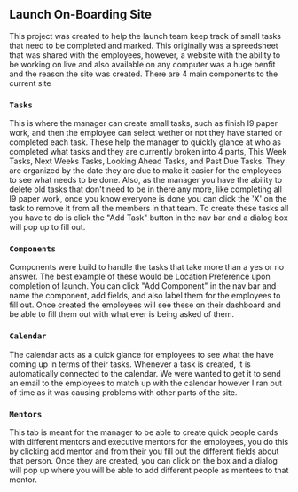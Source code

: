 ## Launch On-Boarding Site

This project was created to help the launch team keep track of small tasks that need to be completed and marked. This originally was a spreedsheet that was shared with the employees, however, a website with the ability to be working on live and also available on any computer was a huge benfit and the reason the site was created. There are 4 main components to the current site 

### `Tasks`

This is where the manager can create small tasks, such as finish I9 paper work, and then the employee can select wether or not they have started or completed each task. These help the manager to quickly glance at who as completed what tasks and they are currently broken into 4 parts, This Week Tasks, Next Weeks Tasks, Looking Ahead Tasks, and Past Due Tasks. They are organized by the date they are due to make it easier for the employees to see what needs to be done. Also, as the manager you have the ability to delete old tasks that don't need to be in there any more, like completing all I9 paper work, once you know everyone is done you can click the 'X' on the task to remove it from all the members in that team. To create these tasks all you have to do is click the "Add Task" button in the nav bar and a dialog box will pop up to fill out.  

### `Components`

Components were build to handle the tasks that take more than a yes or no answer. The best example of these would be Location Preference upon completion of launch. You can click "Add Component" in the nav bar and name the component, add fields, and also label them for the employees to fill out. Once created the employees will see these on their dashboard and be able to fill them out with what ever is being asked of them.  

### `Calendar`

The calendar acts as a quick glance for employees to see what the have coming up in terms of their tasks. Whenever a task is created, it is automatically connected to the calendar. We were wanted to get it to send an email to the employees to match up with the calendar however I ran out of time as it was causing problems with other parts of the site. 

### `Mentors`

This tab is meant for the manager to be able to create quick people cards with different mentors and executive mentors for the employees, you do this by clicking add mentor and from their you fill out the different fields about that person. Once they are created, you can click on the box and a dialog will pop up where you will be able to add different people as mentees to that mentor. 
